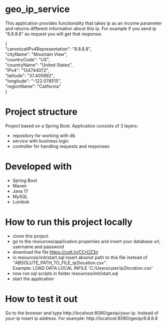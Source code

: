 # geo_ip_service

This application provides functionality that takes ip as an income parameter and returns different information
about this ip. For example if you send ip "8.8.8.8" as request you will get that response:

{<br>
"canonicalIPv4Representation": "8.8.8.8",<br>
"cityName": "Mountain View",<br>
"countryCode": "US",<br>
"countryName": "United States",<br>
"IPv4": "134744072",<br>
"latitude": "37.405992",<br>
"longitude": "-122.078515",<br>
"regionName": "California"<br>
}

# Project structure

Project based on a Spring Boot. Application consists of 3 layers:

* repository for working with db
* service with business logic
* controller for handling requests and responses

# Developed with

* Spring Boot
* Maven
* Java 17
* MySQL
* Lombok

# How to run this project locally

* clone this project
* go to the resources/application.properties and insert your database url, username and password
* download the file https://cutt.ly/CCrOZ3n
* in resources/init/start.sql insert absolut path to this file instead of ''ABSOLUTE_PATH_TO_FILE_ip2location.csv''.
<br>Example: LOAD DATA LOCAL INFILE 'C:/Users/user/ip2location.csv'
* now run sql scripts in folder resources/init/start.sql
* start the application

# How to test it out

Go to the browser and type http://locahost:8080/geoip/your-ip. Instead of your-ip insert ip address. 
For example: http://locahost:8080/geoip/8.8.8.8



